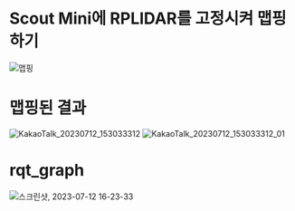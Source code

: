 # Scout Mini에 RPLIDAR를 고정시켜 맵핑하기 
![맵핑](https://github.com/pflnhw/Yeonhee_Project/assets/129160008/00afb230-2fba-43e0-b4ea-8b9194e9e314)

# 맵핑된 결과
![KakaoTalk_20230712_153033312](https://github.com/pflnhw/Yeonhee_Project/assets/129160008/36b1ddf5-f2a5-45ae-a4b3-f4a4c2cdb05e)
![KakaoTalk_20230712_153033312_01](https://github.com/pflnhw/Yeonhee_Project/assets/129160008/b2dcde25-ff03-47d2-938f-1d6328bb406e)

# rqt_graph
![스크린샷, 2023-07-12 16-23-33](https://github.com/pflnhw/Yeonhee_Project/assets/129160008/18cbd896-0499-4344-a303-66d1022883bd)





